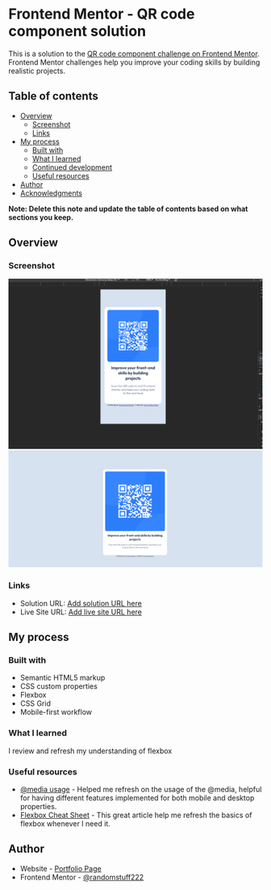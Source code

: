 # Frontend Mentor - QR code component solution

This is a solution to the
[QR code component challenge on Frontend Mentor](https://www.frontendmentor.io/challenges/qr-code-component-iux_sIO_H).
Frontend Mentor challenges help you improve your coding skills by building
realistic projects.

## Table of contents

- [Overview](#overview)
  - [Screenshot](#screenshot)
  - [Links](#links)
- [My process](#my-process)
  - [Built with](#built-with)
  - [What I learned](#what-i-learned)
  - [Continued development](#continued-development)
  - [Useful resources](#useful-resources)
- [Author](#author)
- [Acknowledgments](#acknowledgments)

**Note: Delete this note and update the table of contents based on what sections
you keep.**

## Overview

### Screenshot

![Mobile Version](./images/MobileVersion.png)
![Desktop Version](./images/DesktopVersion.png)

### Links

- Solution URL: [Add solution URL here](https://your-solution-url.com)
- Live Site URL: [Add live site URL here](https://your-live-site-url.com)

## My process

### Built with

- Semantic HTML5 markup
- CSS custom properties
- Flexbox
- CSS Grid
- Mobile-first workflow

### What I learned

I review and refresh my understanding of flexbox

### Useful resources

- [@media usage](https://developer.mozilla.org/en-US/docs/Web/CSS/@media) -
  Helped me refresh on the usage of the @media, helpful for having different
  features implemented for both mobile and desktop properties.
- [Flexbox Cheat Sheet](https://css-tricks.com/snippets/css/a-guide-to-flexbox/#aa-flexbox-properties) -
  This great article help me refresh the basics of flexbox whenever I need it.

## Author

- Website -
  [Portfolio Page](https://randomstuff222.github.io/cristiansalas-github.io/)
- Frontend Mentor -
  [@randomstuff222](https://www.frontendmentor.io/profile/randomstuff222)

